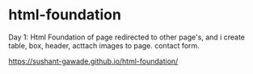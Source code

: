# html-foundation
Day 1: Html Foundation of page redirected to other page's, and i create table, box, header, acttach images to page. contact form.

https://sushant-gawade.github.io/html-foundation/
